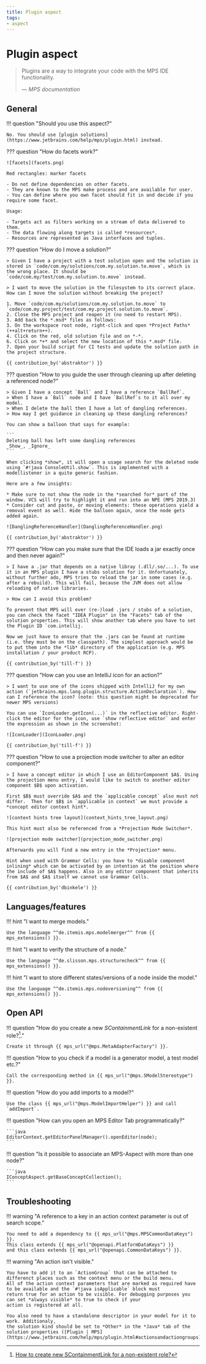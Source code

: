 ```yaml
---
title: Plugin aspect
tags:
- aspect
---
```


# Plugin aspect

> Plugins are a way to integrate your code with the MPS IDE functionality.
>
> — <cite>MPS documentation</cite>

## General

!!! question "Should you use this aspect?"

    No. You should use [plugin solutions](https://www.jetbrains.com/help/mps/plugin.html) instead.

??? question "How do facets work?"

    ![facets](facets.png)

    Red rectangles: marker facets
    
    - Do not define dependencies on other facets.
    - They are known to the MPS make process and are available for user.
    - You can define where you own facet should fit in and decide if you require some facet.

    Usage:

    - Targets act as filters working on a stream of data delivered to them.
    - The data flowing along targets is called *resources*.
    - Resources are represented as Java interfaces and tuples.

??? question "How do I move a solution?"

    > Given I have a project with a test solution open and the solution is stored in `code/com.my/solutions/com.my.solution.to.move`, which is the wrong place. It should be `code/com.my/test/com.my.solution.to.move` instead.

    > I want to move the solution in the filesystem to its correct place. How can I move the solution without breaking the project?

    1. Move `code/com.my/solutions/com.my.solution.to.move` to `code/com.my.project/test/com.my.project.solution.to.move`.
    2. Close the MPS project and reopen it (no need to restart MPS).
    3. Add back the *.msd* files as follows:
    3. On the workspace root node, right-click and open *Project Paths* (++alt+return++).
    4. Click on the red, old solution file and on *-*.
    6. Click on *+* and select the new location of this *.msd* file.
    7. Open your build script for CI tests and update the solution path in the project structure.

    {{ contribution_by('abstraktor') }}

??? question "How to you guide the user through cleaning up after deleting a referenced node?"

    > Given I have a concept `Ball` and I have a reference `BallRef`.
    > When I have a `Ball` node and I have `BallRef`s to it all over my model.
    > When I delete the ball then I have a lot of dangling references.
    > How may I get guidance in cleaning up these dangling references?

    You can show a balloon that says for example:

    ```
    Deleting ball has left some dangling references
    _Show_, _Ignore_
    ```

    When clicking *show*, it will open a usage search for the deleted node using `#!java ConsoleUtil.show`. This is implemented with a modellistener in a quite generic fashion.

    Here are a few insights:

    * Make sure to not show the node in the *searched for* part of the window. VCS will try to highlight it and run into an NPE (MPS 2019.3)
    * Consider cut and paste, or moving elements: these operations yield a removal event as well. Hide the balloon again, once the node gets added again.

    ![DanglingReferenceHandler](DanglingReferenceHandler.png)

    {{ contribution_by('abstraktor') }}

??? question "How can you make sure that the IDE loads a jar exactly once and then never again?"

    > I have a .jar that depends on a native libray (.dll/.so/...). To use it in an MPS plugin I have a stubs solution for it. Unfortunately, without further ado, MPS tries to reload the jar in some cases (e.g. after a rebuild). This will fail, because the JVM does not allow reloading of native libraries.
    
    > How can I avoid this problem?

    To prevent that MPS will ever (re-)load .jars / stubs of a solution, you can check the facet "IDEA Plugin" in the "Facets" tab of the solution properties. This will show another tab where you have to set the Plugin ID `com.intellij.

    Now we just have to ensure that the .jars can be found at runtime (i.e. they must be on the classpath). The simplest approach would be to put them into the *lib* directory of the application (e.g. MPS installation / your product RCP).

    {{ contribution_by('till-f') }}

??? question "How can you use an IntelliJ icon for an action?"

    > I want to use one of the icons shipped with IntelliJ for my own action (`jetbrains.mps.lang.plugin.structure.ActionDeclaration`). How can I reference the icon? (note: this question might be deprecated for newer MPS versions)

    You can use `IconLoader.getIcon(...)` in the reflective editor. Right-click the editor for the icon, use `show reflective editor` and enter the expression as shown in the screenshot:

    ![IconLoader](IconLoader.png)

    {{ contribution_by('till-f') }}

??? question "How to use a projection mode switcher to alter an editor component?"

    > I have a concept editor in which I use an EditorComponent $A$. Using the projection menu entry, I would like to switch to another editor component $B$ upon activation.

    First $B$ must override $A$ and the `applicable concept` also must not differ.  Then for $B$ in `applicable in context` we must provide a *concept editor context hint*.

    ![context hints tree layout](context_hints_tree_layout.png)

    This hint must also be referenced from a *Projection Mode Switcher*.

    ![projection mode switcher](projection_mode_switcher.png)
    
    Afterwards you will find a new entry in the *Projection* menu.
    
    Hint when used with Grammar Cells: you have to *disable component inlining* which can be activated by an intention at the position where the include of $A$ happens. Also in any editor component that inherits from $A$ and $A$ itself we cannot use Grammar Cells.

    {{ contribution_by('dbinkele') }}

## Languages/features

!!! hint "I want to merge models."

    Use the language ^^de.itemis.mps.modelmerger^^ from {{ mps_extensions() }}.

!!! hint "I want to verify the structure of a node."

    Use the language ^^de.slisson.mps.structurecheck^^ from {{ mps_extensions() }}.

!!! hint "I want to store different states/versions of a node inside the model."

    Use the language ^^de.itemis.mps.nodeversioning^^ from {{ mps_extensions() }}.

## Open API

!!! question "How do you create a new *SContainmentLink* for a non-existent role?[^1]."

    Create it through {{ mps_url("@mps.MetaAdapterFactory") }}.

!!! question "How to you check if a model is a generator model, a test model etc.?"

    Call the corresponding method in {{ mps_url("@mps.SModelStereotype") }}.

!!! question "How do you add imports to a model?"

    Use the class {{ mps_url("@mps.ModelImportHelper") }} and call `addImport`.

!!! question "How can you open an MPS Editor Tab programmatically?"

    ```java
    EditorContext.getEditorPanelManager().openEditor(node);
    ```

!!! question "Is it possible to associate an MPS-Aspect with more than one node?"

    ```java
    IConceptAspect.getBaseConceptCollection();
    ```

## Troubleshooting

!!! warning "A reference to a key in an action context parameter is out of search scope."

    You need to add a dependency to {{ mps_url("@mps.MPSCommonDataKeys") }}.
    This class extends {{ mps_url("@openapi.PlatformDataKeys") }}
    and this class extends {{ mps_url("@openapi.CommonDataKeys") }}.

!!! warning "An action isn't visible."

    You have to add it to an `ActionGroup` that can be attached to differenct places such as the context menu or the build menu. 
    All of the action context parameters that are marked as required have to be available and the `#!java isApplicable` block must
    return true for an action to be visible. For debugging purposes you can set *always visible* to true to check if your
    action is registered at all. 

    You also need to have a standalone descriptor in your model for it to work. Additionaly,
    the solution kind should be set to *Other* in the *Java* tab of the solution properties ([Plugin | MPS](https://www.jetbrains.com/help/mps/plugin.html#actionsandactiongroups)).

[^1]:[How to create new SContainmentLink for a non-existent role?](https://mps-support.jetbrains.com/hc/en-us/community/posts/360009473300-How-to-create-new-SContainmentLink-for-non-existent-role-)